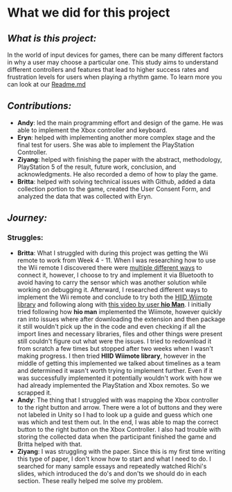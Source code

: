 # What we did for this project
## _What is this project:_
  In the world of input devices for games, there can be many different factors in why a user may choose a particular one. This study aims to understand different controllers and features that lead to higher success rates and frustration levels for users when playing a rhythm game. To learn more you can look at our [Readme.md](https://github.com/csu-hci-projects/SP24-Are-You-Sure-Thats-The-Right-Controller-Gauging-Frustration-Success-Rate-In-Rhythm-Games-Based/blob/WhatWeDid/Readme.md)
## _Contributions:_
  - **Andy**: led the main programming effort and design of the game. He was able to implement the Xbox controller and keyboard.
  - **Eryn**: helped with implementing another more complex stage and the final test for users. She was able to implement the PlayStation Controller.
  - **Ziyang**: helped with finishing the paper with the abstract, methodology, PlayStation 5 of the result, future work, conclusion, and acknowledgments. He also recorded a demo of how to play the game.
  - **Britta**: helped with solving technical issues with Github, added a data collection portion to the game, created the User Consent Form, and analyzed the data that was collected with Eryn. 
## _Journey:_

### Struggles:
  - **Britta**: What I struggled with during this project was getting the Wii remote to work from Week 4 - 11. When I was researching how to use the Wii remote I discovered there were [multiple different ways](https://answers.microsoft.com/en-us/windows/forum/all/how-to-connect-wii-remote-to-windows-11/20d5b074-73d8-4a79-871f-37831d7cbc42) to connect it, however, I choose to try and implement it via Bluetooth to avoid having to carry the sensor which was another solution while working on debugging it. Afterward, I researched different ways to implement the Wii remote and conclude to try both the [HIID Wiimote library](https://www.julianloehr.de/educational-work/hid-wiimote/) and following along with [this video by user **hio Man**](https://www.youtube.com/watch?v=LHbRlL8SBgE). I initially tried following how **hio man** implemented the Wiimote, however quickly ran into issues where after downloading the extension and then package it still wouldn't pick up the in the code and even checking if all the import lines and necessary libraries, files and other things were present still couldn't figure out what were the issues. I tried to redownload it from scratch a few times but stopped after two weeks when I wasn't making progress. I then tried **HIID Wiimote library**, however in the middle of getting this implemented we talked about timelines as a team and determined it wasn't worth trying to implement further. Even if it was successfully implemented it potentially wouldn't work with how we had already implemented the PlayStation and Xbox remotes. So we scrapped it. 
- **Andy**: The thing that I struggled with was mapping the Xbox controller to the right button and arrow. There were a lot of buttons and they were not labeled in Unity so I had to look up a guide and guess which one was which and test them out. In the end, I was able to map the correct button to the right button on the Xbox Controller. I also had trouble with storing the collected data when the participant finished the game and Britta helped with that.
- **Ziyang**: I was struggling with the paper. Since this is my first time writing this type of paper, I don't know how to start and what I need to do. I searched for many sample essays and repeatedly watched Richi's slides, which introduced the do's and don'ts we should do in each section. These really helped me solve my problem.
